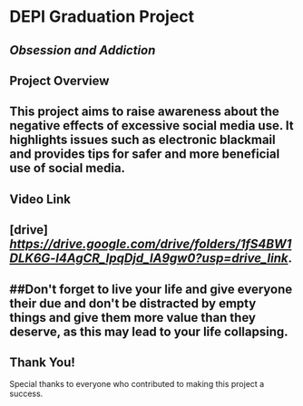 # DEPI Graduation Project
*Obsession and Addiction*
---
## Project Overview
This project aims to raise awareness about the negative effects of excessive social media use. It highlights issues such as electronic blackmail and provides tips for safer and more beneficial use of social media.
---
## Video Link
[drive] *https://drive.google.com/drive/folders/1fS4BW1DLK6G-l4AgCR_IpqDjd_lA9gw0?usp=drive_link*.
---
##Don't forget 
to live your life and give everyone their due and don't be distracted by empty things and give them more value than they deserve, as this may lead to your life collapsing.
---
## Thank You!
Special thanks to everyone who contributed to making this project a success.
